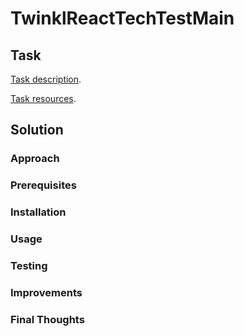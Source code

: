 # TwinklReactTechTestMain

## Task

[Task description]('task/README.md').

[Task resources]('task/assets').

## Solution

### Approach

### Prerequisites

### Installation

### Usage

### Testing

### Improvements

### Final Thoughts
